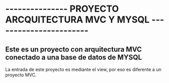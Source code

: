 # --------------- **PROYECTO ARCQUITECTURA MVC Y MYSQL** -----------------------

## Este es un proyecto con arquitectura MVC conectado a una base de datos de MYSQL

La entrada de este proyecto es mediante el view, por eso es diferente a un proyecto MVC.
